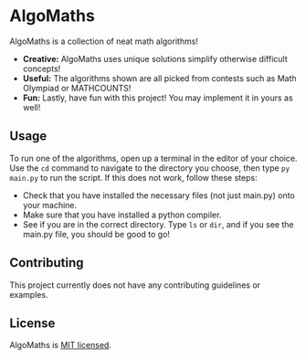 # AlgoMaths

AlgoMaths is a collection of neat math algorithms!

- **Creative:** AlgoMaths uses unique solutions simplify otherwise difficult concepts!
- **Useful:** The algorithms shown are all picked from contests such as Math Olympiad or MATHCOUNTS!
- **Fun:** Lastly, have fun with this project! You may implement it in yours as well!

## Usage

To run one of the algorithms, open up a terminal in the editor of your choice. Use the `cd` command to navigate to the directory you choose, then type `py main.py` to run the script. If this does not work, follow these steps:

- Check that you have installed the necessary files (not just main.py) onto your machine.
- Make sure that you have installed a python compiler.
- See if you are in the correct directory. Type `ls` or `dir`, and if you see the main.py file, you should be good to go!

## Contributing

This project currently does not have any contributing guidelines or examples.

## License

AlgoMaths is [MIT licensed](./LICENSE).
